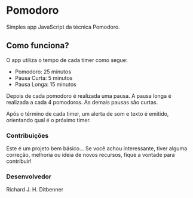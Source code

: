 # Pomodoro

Simples app JavaScript da técnica Pomodoro.

## Como funciona?

O app utiliza o tempo de cada timer como segue:
- Pomodoro: 25 minutos
- Pausa Curta: 5 minutos
- Pausa Longa: 15 minutos

Depois de cada pomodoro é realizada uma pausa. A pausa longa é realizada a cada 4 pomodoros. As demais pausas são curtas.

Após o término de cada timer, um alerta de som e texto é emitido, orientando qual é o próximo timer.

### Contribuições

Este é um projeto bem básico... Se você achou interessante, tiver alguma correção, melhoria ou ideia de novos recursos, fique a vontade para contribuir!

### Desenvolvedor

Richard J. H. Ditbenner
